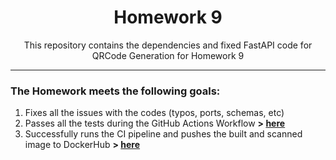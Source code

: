 
### <h1 align=center>Homework 9</h1>
<div align=center>

This repository contains the dependencies and fixed FastAPI code for QRCode Generation for Homework 9

</div>

---
<div align=>

### The Homework meets the following goals:

1. Fixes all the issues with the codes (typos, ports, schemas, etc)
2. Passes all the tests during the GitHub Actions Workflow <b>> </b><a href="https://github.com/dylandacosta8/is601_9/actions/runs/11600914321"><b>here</b></a>
3. Successfully runs the CI pipeline and pushes the built and scanned image to DockerHub <b>> <a href="https://hub.docker.com/repository/docker/dylan08/is601_9/tags">here</a></b>

</div>